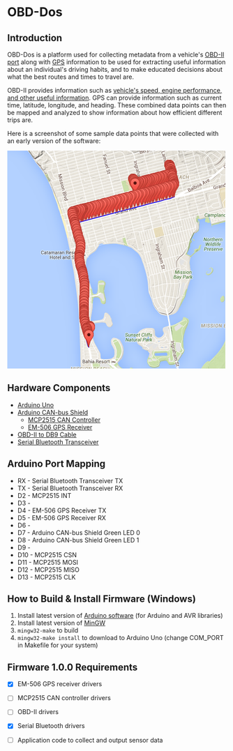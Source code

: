 OBD-Dos
=======

Introduction
------------

OBD-Dos is a platform used for collecting metadata from a vehicle's [OBD-II port](https://en.wikipedia.org/wiki/On-board_diagnostics) along with [GPS](https://en.wikipedia.org/wiki/Global_Positioning_System) information to be used for extracting useful information about an individual's driving habits, and to make educated decisions about what the best routes and times to travel are.

OBD-II provides information such as [vehicle's speed, engine performance, and other useful information](https://en.wikipedia.org/wiki/OBD-II_PIDs). GPS can provide information such as current time, latitude, longitude, and heading. These combined data points can then be mapped and analyzed to show information about how efficient different trips are.

Here is a screenshot of some sample data points that were collected with an early version of the software:

![Sample Route](res/images/sample_route.png)


Hardware Components
-------------------

* [Arduino Uno](https://www.arduino.cc/en/Main/arduinoBoardUno)
* [Arduino CAN-bus Shield](https://www.sparkfun.com/products/10039)
   * [MCP2515 CAN Controller](http://www.microchip.com/wwwproducts/devices.aspx?dDocName=en010406)
   * [EM-506 GPS Receiver](https://www.sparkfun.com/products/12751)
* [OBD-II to DB9 Cable](https://www.sparkfun.com/products/10087)
* [Serial Bluetooth Transceiver](http://www.amazon.com/dp/B00OLL9XH0)


Arduino Port Mapping
--------------------

* RX - Serial Bluetooth Transceiver TX
* TX - Serial Bluetooth Transceiver RX
* D2 - MCP2515 INT
* D3 -
* D4 - EM-506 GPS Receiver TX
* D5 - EM-506 GPS Receiver RX
* D6 -
* D7 - Arduino CAN-bus Shield Green LED 0
* D8 - Arduino CAN-bus Shield Green LED 1
* D9 -
* D10 - MCP2515 CSN
* D11 - MCP2515 MOSI
* D12 - MCP2515 MISO
* D13 - MCP2515 CLK


How to Build & Install Firmware (Windows)
-----------------------------------------

1. Install latest version of [Arduino software](https://www.arduino.cc/en/Main/Software) (for Arduino and AVR libraries)
2. Install latest version of [MinGW](http://www.mingw.org/)
3. ```mingw32-make``` to build
4. ```mingw32-make install``` to download to Arduino Uno (change COM_PORT in Makefile for your system)


Firmware 1.0.0 Requirements
---------------------------

- [x] EM-506 GPS receiver drivers
- [ ] MCP2515 CAN controller drivers
- [ ] OBD-II drivers
- [x] Serial Bluetooth drivers
- [ ] Application code to collect and output sensor data

